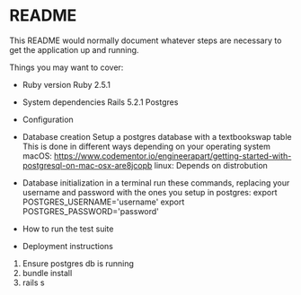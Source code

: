 # README

This README would normally document whatever steps are necessary to get the
application up and running.

Things you may want to cover:

* Ruby version
    Ruby 2.5.1

* System dependencies
    Rails 5.2.1
    Postgres
* Configuration

* Database creation
    Setup a postgres database with a textbookswap table
    This is done in different ways depending on your operating system
    macOS: https://www.codementor.io/engineerapart/getting-started-with-postgresql-on-mac-osx-are8jcopb
    linux: Depends on distrobution

* Database initialization
    in a terminal run these commands, replacing your username and password with the ones you setup in postgres:
    export POSTGRES_USERNAME='username'
    export POSTGRES_PASSWORD='password'

* How to run the test suite

* Deployment instructions
1. Ensure postgres db is running
2. bundle install
3. rails s
